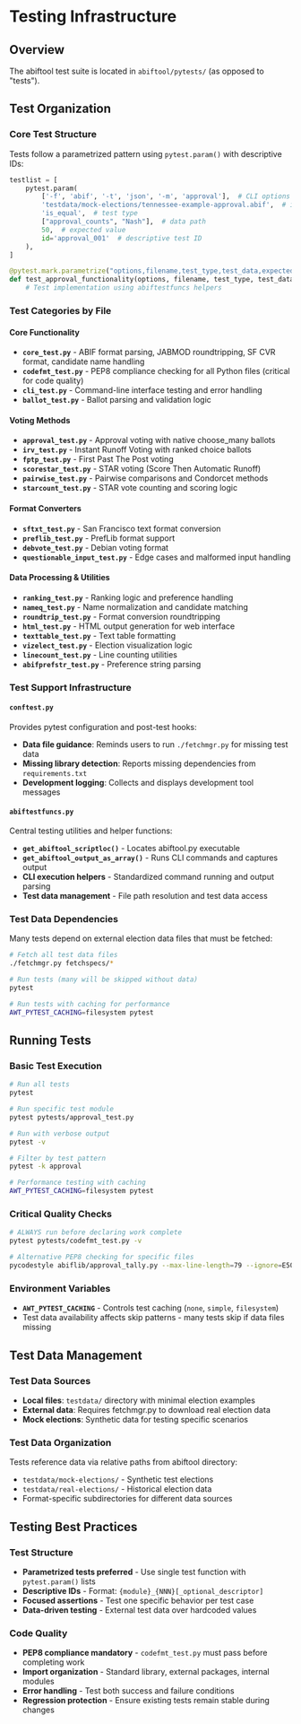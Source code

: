 # Testing Infrastructure

## Overview

The abiftool test suite is located in `abiftool/pytests/` (as opposed to "tests").

## Test Organization

### Core Test Structure

Tests follow a parametrized pattern using `pytest.param()` with descriptive IDs:

```python
testlist = [
    pytest.param(
        ['-f', 'abif', '-t', 'json', '-m', 'approval'],  # CLI options
        'testdata/mock-elections/tennessee-example-approval.abif',  # input file
        'is_equal',  # test type
        ["approval_counts", "Nash"],  # data path
        50,  # expected value
        id='approval_001'  # descriptive test ID
    ),
]

@pytest.mark.parametrize("options,filename,test_type,test_data,expected", testlist)
def test_approval_functionality(options, filename, test_type, test_data, expected):
    # Test implementation using abiftestfuncs helpers
```

### Test Categories by File

#### Core Functionality
- **`core_test.py`** - ABIF format parsing, JABMOD roundtripping, SF CVR format, candidate name handling
- **`codefmt_test.py`** - PEP8 compliance checking for all Python files (critical for code quality)
- **`cli_test.py`** - Command-line interface testing and error handling
- **`ballot_test.py`** - Ballot parsing and validation logic

#### Voting Methods
- **`approval_test.py`** - Approval voting with native choose_many ballots
- **`irv_test.py`** - Instant Runoff Voting with ranked choice ballots
- **`fptp_test.py`** - First Past The Post voting
- **`scorestar_test.py`** - STAR voting (Score Then Automatic Runoff)
- **`pairwise_test.py`** - Pairwise comparisons and Condorcet methods
- **`starcount_test.py`** - STAR vote counting and scoring logic

#### Format Converters
- **`sftxt_test.py`** - San Francisco text format conversion
- **`preflib_test.py`** - PrefLib format support
- **`debvote_test.py`** - Debian voting format
- **`questionable_input_test.py`** - Edge cases and malformed input handling

#### Data Processing & Utilities
- **`ranking_test.py`** - Ranking logic and preference handling
- **`nameq_test.py`** - Name normalization and candidate matching
- **`roundtrip_test.py`** - Format conversion roundtripping
- **`html_test.py`** - HTML output generation for web interface
- **`texttable_test.py`** - Text table formatting
- **`vizelect_test.py`** - Election visualization logic
- **`linecount_test.py`** - Line counting utilities
- **`abifprefstr_test.py`** - Preference string parsing

### Test Support Infrastructure

#### `conftest.py`
Provides pytest configuration and post-test hooks:
- **Data file guidance**: Reminds users to run `./fetchmgr.py` for missing test data
- **Missing library detection**: Reports missing dependencies from `requirements.txt`
- **Development logging**: Collects and displays development tool messages

#### `abiftestfuncs.py`
Central testing utilities and helper functions:
- **`get_abiftool_scriptloc()`** - Locates abiftool.py executable
- **`get_abiftool_output_as_array()`** - Runs CLI commands and captures output
- **CLI execution helpers** - Standardized command running and output parsing
- **Test data management** - File path resolution and test data access

### Test Data Dependencies

Many tests depend on external election data files that must be fetched:

```bash
# Fetch all test data files
./fetchmgr.py fetchspecs/*

# Run tests (many will be skipped without data)
pytest

# Run tests with caching for performance
AWT_PYTEST_CACHING=filesystem pytest
```


## Running Tests

### Basic Test Execution
```bash
# Run all tests
pytest

# Run specific test module
pytest pytests/approval_test.py

# Run with verbose output
pytest -v

# Filter by test pattern
pytest -k approval

# Performance testing with caching
AWT_PYTEST_CACHING=filesystem pytest
```

### Critical Quality Checks
```bash
# ALWAYS run before declaring work complete
pytest pytests/codefmt_test.py -v

# Alternative PEP8 checking for specific files
pycodestyle abiflib/approval_tally.py --max-line-length=79 --ignore=E501,W504
```

### Environment Variables

- **`AWT_PYTEST_CACHING`** - Controls test caching (`none`, `simple`, `filesystem`)
- Test data availability affects skip patterns - many tests skip if data files missing

## Test Data Management

### Test Data Sources
- **Local files**: `testdata/` directory with minimal election examples
- **External data**: Requires fetchmgr.py to download real election data
- **Mock elections**: Synthetic data for testing specific scenarios

### Test Data Organization
Tests reference data via relative paths from abiftool directory:
- `testdata/mock-elections/` - Synthetic test elections
- `testdata/real-elections/` - Historical election data
- Format-specific subdirectories for different data sources

## Testing Best Practices

### Test Structure
- **Parametrized tests preferred** - Use single test function with `pytest.param()` lists
- **Descriptive IDs** - Format: `{module}_{NNN}[_optional_descriptor]`
- **Focused assertions** - Test one specific behavior per test case
- **Data-driven testing** - External test data over hardcoded values

### Code Quality
- **PEP8 compliance mandatory** - `codefmt_test.py` must pass before completing work
- **Import organization** - Standard library, external packages, internal modules
- **Error handling** - Test both success and failure conditions
- **Regression protection** - Ensure existing tests remain stable during changes
